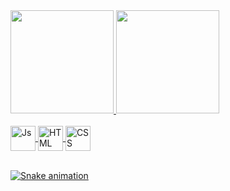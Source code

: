 <div>
  <a href="https://github.com/eusouch">
  <img height="165" src="https://github-readme-stats.vercel.app/api?username=eusouch&show_icons=true&theme=radical&include_all_commits=true&count_private=true"/>
  <img height="165" src="https://github-readme-stats.vercel.app/api/top-langs/?username=eusouch&layout=compact&langs_count=6&theme=radical"/>
</div>
<div style="display: inline_block"><br>
  <img align="center" alt="Js" height="40" width="40" src="https://cdn.jsdelivr.net/gh/devicons/devicon/icons/javascript/javascript-original.svg">
  <img align="center" alt="HTML" height="40" width="40" src="https://cdn.jsdelivr.net/gh/devicons/devicon/icons/html5/html5-original.svg">
  <img align="center" alt="CSS" height="40" width="40" src="https://cdn.jsdelivr.net/gh/devicons/devicon/icons/css3/css3-original.svg">
</div>
 
 <br>

 
  ![Snake animation](https://github.com/eusouch/eusouch/blob/output/github-contribution-grid-snake.svg)

</div>
